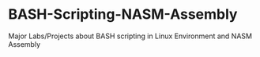 # BASH-Scripting-NASM-Assembly
Major Labs/Projects about BASH scripting in Linux Environment and NASM Assembly

